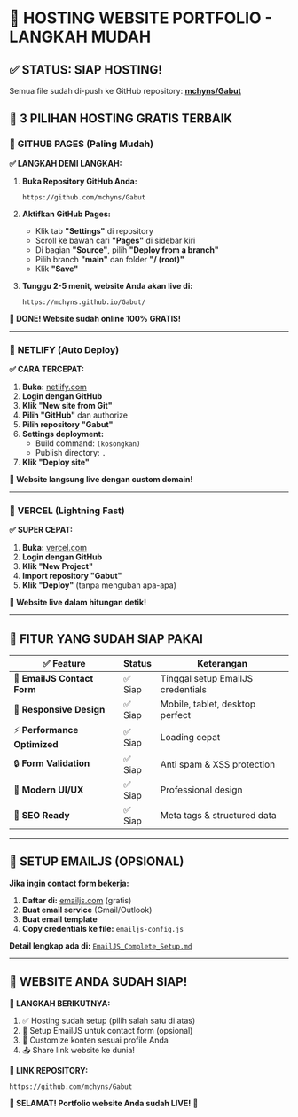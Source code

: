 # 🚀 HOSTING WEBSITE PORTFOLIO - LANGKAH MUDAH

## ✅ STATUS: SIAP HOSTING!
Semua file sudah di-push ke GitHub repository: **[mchyns/Gabut](https://github.com/mchyns/Gabut)**

## 🎯 3 PILIHAN HOSTING GRATIS TERBAIK

### 🥇 **GITHUB PAGES** (Paling Mudah)
**✅ LANGKAH DEMI LANGKAH:**

1. **Buka Repository GitHub Anda:**
   ```
   https://github.com/mchyns/Gabut
   ```

2. **Aktifkan GitHub Pages:**
   - Klik tab **"Settings"** di repository
   - Scroll ke bawah cari **"Pages"** di sidebar kiri
   - Di bagian **"Source"**, pilih **"Deploy from a branch"**
   - Pilih branch **"main"** dan folder **"/ (root)"**
   - Klik **"Save"**

3. **Tunggu 2-5 menit, website Anda akan live di:**
   ```
   https://mchyns.github.io/Gabut/
   ```

**🎉 DONE! Website sudah online 100% GRATIS!**

---

### 🥈 **NETLIFY** (Auto Deploy)
**✅ CARA TERCEPAT:**

1. **Buka:** [netlify.com](https://netlify.com)
2. **Login dengan GitHub**
3. **Klik "New site from Git"**
4. **Pilih "GitHub"** dan authorize
5. **Pilih repository "Gabut"**
6. **Settings deployment:**
   - Build command: `(kosongkan)`
   - Publish directory: `.` 
7. **Klik "Deploy site"**

**🎉 Website langsung live dengan custom domain!**

---

### 🥉 **VERCEL** (Lightning Fast)
**✅ SUPER CEPAT:**

1. **Buka:** [vercel.com](https://vercel.com)
2. **Login dengan GitHub**
3. **Klik "New Project"**
4. **Import repository "Gabut"**
5. **Klik "Deploy"** (tanpa mengubah apa-apa)

**🎉 Website live dalam hitungan detik!**

---

## 🔧 FITUR YANG SUDAH SIAP PAKAI

| ✅ Feature | Status | Keterangan |
|------------|--------|------------|
| 📧 **EmailJS Contact Form** | ✅ Siap | Tinggal setup EmailJS credentials |
| 📱 **Responsive Design** | ✅ Siap | Mobile, tablet, desktop perfect |
| ⚡ **Performance Optimized** | ✅ Siap | Loading cepat |
| 🔒 **Form Validation** | ✅ Siap | Anti spam & XSS protection |
| 🎨 **Modern UI/UX** | ✅ Siap | Professional design |
| 🚀 **SEO Ready** | ✅ Siap | Meta tags & structured data |

---

## 📧 SETUP EMAILJS (OPSIONAL)

**Jika ingin contact form bekerja:**

1. **Daftar di:** [emailjs.com](https://emailjs.com) (gratis)
2. **Buat email service** (Gmail/Outlook)
3. **Buat email template**
4. **Copy credentials ke file:** `emailjs-config.js`

**Detail lengkap ada di:** [`EmailJS_Complete_Setup.md`](./EmailJS_Complete_Setup.md)

---

## 🎉 WEBSITE ANDA SUDAH SIAP!

**🌟 LANGKAH BERIKUTNYA:**
1. ✅ Hosting sudah setup (pilih salah satu di atas)
2. 📧 Setup EmailJS untuk contact form (opsional)
3. 🎨 Customize konten sesuai profile Anda
4. 📤 Share link website ke dunia!

**🔗 LINK REPOSITORY:**
```
https://github.com/mchyns/Gabut
```

**🚀 SELAMAT! Portfolio website Anda sudah LIVE!** 🎊
